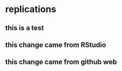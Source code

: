 # replications

## this is a test

## this change came from RStudio

## this change came from github web
